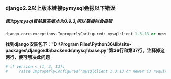 ### django2.2以上版本链接pymysql会报以下错误

##### 因为pymysql目前最高版本为0.9.3,所以链接时会报错

```python
django.core.exceptions.ImproperlyConfigured: mysqlclient 1.3.13 or newer is required; you have 0.9.3.
```

**找到django安装包下："D:\Program Files\Python36\lib\site-packages\django\db\backends\mysql\base.py"第36行和第37行，注释掉这两行，便可解决此问题**

```python
# if version < (1, 3, 13):
#     raise ImproperlyConfigured('mysqlclient 1.3.13 or newer is required; you have %s.' % Database.__version__)
```


